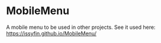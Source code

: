 # MobileMenu
A mobile menu to be used in other projects.
See it used here: https://issyfin.github.io/MobileMenu/
